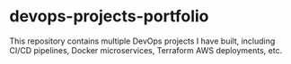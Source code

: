 # devops-projects-portfolio
This repository contains multiple DevOps projects I have built, including CI/CD pipelines, Docker microservices, Terraform AWS deployments, etc.

